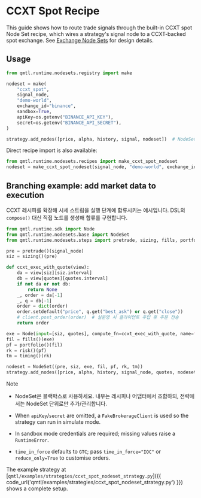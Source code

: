 # CCXT Spot Recipe

This guide shows how to route trade signals through the built-in CCXT spot Node Set recipe,
which wires a strategy's signal node to a CCXT-backed spot exchange.
See [Exchange Node Sets](../architecture/exchange_node_sets.md) for design details.

## Usage

```python
from qmtl.runtime.nodesets.registry import make

nodeset = make(
    "ccxt_spot",
    signal_node,
    "demo-world",
    exchange_id="binance",
    sandbox=True,
    apiKey=os.getenv("BINANCE_API_KEY"),
    secret=os.getenv("BINANCE_API_SECRET"),
)

strategy.add_nodes([price, alpha, history, signal, nodeset])  # NodeSet accepted directly
```

Direct recipe import is also available:

```python
from qmtl.runtime.nodesets.recipes import make_ccxt_spot_nodeset
nodeset = make_ccxt_spot_nodeset(signal_node, "demo-world", exchange_id="binance")
```

## Branching example: add market data to execution

CCXT 레시피를 확장해 시세 스트림을 실행 단계에 합류시키는 예시입니다. DSL의 `compose()` 대신 직접 노드를 생성해 합류를 구현합니다.

```python
from qmtl.runtime.sdk import Node
from qmtl.runtime.nodesets.base import NodeSet
from qmtl.runtime.nodesets.steps import pretrade, sizing, fills, portfolio, risk, timing

pre = pretrade()(signal_node)
siz = sizing()(pre)

def ccxt_exec_with_quote(view):
    da = view[siz][siz.interval]
    db = view[quotes][quotes.interval]
    if not da or not db:
        return None
    _, order = da[-1]
    _, q = db[-1]
    order = dict(order)
    order.setdefault("price", q.get("best_ask") or q.get("close"))
    # client.post_order(order)  # 실운영 시 클라이언트 주입 후 주문 전송
    return order

exe = Node(input=[siz, quotes], compute_fn=ccxt_exec_with_quote, name=f"{siz.name}_exec", interval=siz.interval, period=1)
fil = fills()(exe)
pf = portfolio()(fil)
rk = risk()(pf)
tm = timing()(rk)

nodeset = NodeSet((pre, siz, exe, fil, pf, rk, tm))
strategy.add_nodes([price, alpha, history, signal_node, quotes, nodeset])
```

Note
- NodeSet은 블랙박스로 사용하세요. 내부는 레시피나 어댑터에서 조합하되, 전략에서는 NodeSet 단위로만 추가/관리합니다.

- When `apiKey`/`secret` are omitted, a `FakeBrokerageClient` is used so the strategy can run in simulate mode.
- In sandbox mode credentials are required; missing values raise a `RuntimeError`.
- `time_in_force` defaults to `GTC`; pass `time_in_force="IOC"` or `reduce_only=True` to customise orders.

The example strategy at
[`qmtl/examples/strategies/ccxt_spot_nodeset_strategy.py`]({{ code_url('qmtl/examples/strategies/ccxt_spot_nodeset_strategy.py') }})
shows a complete setup.
